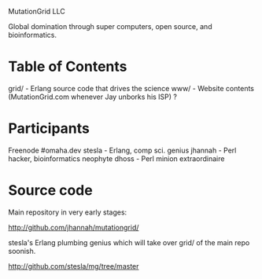 MutationGrid LLC

Global domination through super computers, open source, and bioinformatics.


Table of Contents 
=================

  grid/   - Erlang source code that drives the science
  www/    - Website contents (MutationGrid.com whenever Jay unborks his ISP)
  ?


Participants
============

Freenode #omaha.dev 
   stesla  - Erlang, comp sci. genius
   jhannah - Perl hacker, bioinformatics neophyte
   dhoss   - Perl minion extraordinaire


Source code
===========
 
Main repository in very early stages:
 
   http://github.com/jhannah/mutationgrid/
 
stesla's Erlang plumbing genius which will take over grid/ of the main repo
soonish.
 
   http://github.com/stesla/mg/tree/master

 
